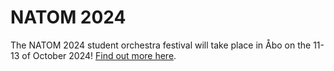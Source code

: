 # NATOM 2024

The NATOM 2024 student orchestra festival will take place in Åbo on the 11-13 of October 2024! [Find out more here](https://natom.axelbandet.fi/).
